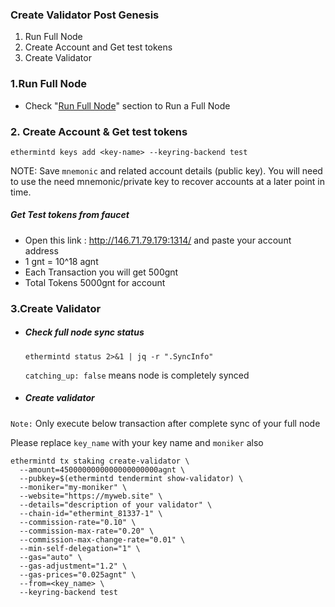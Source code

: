 ### Create Validator Post Genesis

1. Run Full Node
2. Create Account and Get test tokens
3. Create Validator

### 1.Run Full Node

- Check "[Run Full Node](full-node.md)" section to Run a Full Node

### 2. Create Account & Get test tokens

```
ethermintd keys add <key-name> --keyring-backend test
```

NOTE: Save `mnemonic` and related account details (public key). You will need to use the need mnemonic/private key to
recover accounts at a later point in time.

##### Get Test tokens from faucet

- Open this link : http://146.71.79.179:1314/ and paste your account address
- 1 gnt = 10^18 agnt
- Each Transaction you will get 500gnt
- Total Tokens 5000gnt for account

### 3.Create Validator

- ##### Check full node sync status

  `ethermintd status 2>&1 | jq -r ".SyncInfo"`

  `catching_up: false` means node is completely synced
- ##### Create validator

`Note:`  Only execute below transaction after complete sync of your full node

Please replace `key_name` with your key name and `moniker` also

```
ethermintd tx staking create-validator \
  --amount=4500000000000000000000agnt \
  --pubkey=$(ethermintd tendermint show-validator) \
  --moniker="my-moniker" \
  --website="https://myweb.site" \
  --details="description of your validator" \
  --chain-id="ethermint_81337-1" \
  --commission-rate="0.10" \
  --commission-max-rate="0.20" \
  --commission-max-change-rate="0.01" \
  --min-self-delegation="1" \
  --gas="auto" \
  --gas-adjustment="1.2" \
  --gas-prices="0.025agnt" \
  --from=<key_name> \
  --keyring-backend test
```
